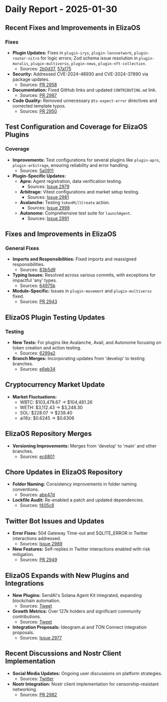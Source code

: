 # Daily Report - 2025-01-30

## Recent Fixes and Improvements in ElizaOS

### Fixes
- **Plugin Updates:** Fixes in `plugin-irys`, `plugin-lensnetwork`, `plugin-router-nitro` for logic errors; Zod schema issue resolution in `plugin-moralis`, `plugin-multiversx`, `plugin-news`, `plugin-nft-collection`.
  - Sources: [2b0d37](https://github.com/elizaOS/eliza/commit/2b0d37428fca46004885d7f4ba33e9deb1a03344), [57a175](https://github.com/elizaOS/eliza/commit/57a175ea55caf6116014a9130e251f9ea645ef69)
- **Security:** Addressed CVE-2024-48930 and CVE-2024-37890 via package updates.
  - Sources: [PR 2958](https://github.com/elizaOS/eliza/pull/2958)
- **Documentation:** Fixed GitHub links and updated `CONTRIBUTING.md` link.
  - Sources: [PR 2987](https://github.com/elizaOS/eliza/pull/2987)
- **Code Quality:** Removed unnecessary `@ts-expect-error` directives and corrected template typos.
  - Sources: [PR 2950](https://github.com/elizaOS/eliza/pull/2950)

## Test Configuration and Coverage for ElizaOS Plugins

### Coverage
- **Improvements:** Test configurations for several plugins like `plugin-apro`, `plugin-arbitrage`, ensuring reliability and error handling.
  - Sources: [5a0911](https://github.com/elizaOS/eliza/commit/5a09114920c586095229e431054655dd71055e68)
- **Plugin-Specific Updates:**
  - **Apro:** Agent registration, data verification testing.
    - Sources: [Issue 2979](https://github.com/elizaOS/eliza/issues/2979)
  - **Arbitrage:** Vitest configurations and market setup testing.
    - Sources: [Issue 2981](https://github.com/elizaOS/eliza/issues/2981)
  - **Avalanche:** Testing `tokenMillCreate` action.
    - Sources: [Issue 2998](https://github.com/elizaOS/eliza/issues/2998)
  - **Autonome:** Comprehensive test suite for `launchAgent`.
    - Sources: [Issue 2991](https://github.com/elizaOS/eliza/issues/2991)

## Fixes and Improvements in ElizaOS

### General Fixes
- **Imports and Responsibilities:** Fixed imports and reassigned responsibilities.
  - Sources: [83b5d9](https://github.com/elizaOS/eliza/commit/83b5d909d2742d77408251019f976983f667273e)
- **Typing Issues:** Resolved across various commits, with exceptions for impactful 'any' types.
  - Sources: [64975b](https://github.com/elizaOS/eliza/commit/64975b285ee42d5614735061d02f98bfef35f570)
- **Module-Specific:** Issues in `plugin-movement` and `plugin-multiversx` fixed.
  - Sources: [PR 2943](https://github.com/elizaOS/eliza/pull/2943)

## ElizaOS Plugin Testing Updates

### Testing
- **New Tests:** For plugins like Avalanche, Avail, and Autonome focusing on token creation and action testing.
  - Sources: [6299a2](https://github.com/elizaOS/eliza/commit/6299a20d8a974fd1d49170c4f7bb48eeb30edb4b)
- **Branch Merges:** Incorporating updates from 'develop' to testing branches.
  - Sources: [e6eb34](https://github.com/elizaOS/eliza/commit/e6eb34bf9a1d5ce2cc41541743cb8bb77038880f)

## Cryptocurrency Market Update

- **Market Fluctuations:**
  - WBTC: $103,479.67 → $104,481.26
  - WETH: $3,112.43 → $3,248.30
  - SOL: $228.07 → $238.40
  - ai16z: $0.6245 → $0.6306

## ElizaOS Repository Merges

- **Versioning Improvements:** Merges from 'develop' to 'main' and other branches.
  - Sources: [ec6801](https://github.com/elizaOS/eliza/commit/ec6801d2f6f4e9167069855008de092237eef1e2)

## Chore Updates in ElizaOS Repository

- **Folder Naming:** Consistency improvements in folder naming conventions.
  - Sources: [abe47d](https://github.com/elizaOS/eliza/commit/abe47dfd1cf097b8e360d520419d5d4ce0003067)
- **Lockfile Audit:** Re-enabled a patch and updated dependencies.
  - Sources: [f405c8](https://github.com/elizaOS/eliza/commit/f405c825d6006909824a64eb92d56e39befe0f73)

## Twitter Bot Issues and Updates

- **Error Fixes:** 504 Gateway Time-out and SQLITE_ERROR in Twitter interactions addressed.
  - Sources: [Issue 2989](https://github.com/elizaOS/eliza/issues/2989)
- **New Features:** Self-replies in Twitter interactions enabled with risk mitigation.
  - Sources: [PR 2949](https://github.com/elizaOS/eliza/pull/2949)

## ElizaOS Expands with New Plugins and Integrations

- **New Plugins:** SendAI's Solana Agent Kit integrated, expanding blockchain automation.
  - Sources: [Tweet](https://twitter.com/ai16zdao/status/1885047197869248884)
- **Growth Metrics:** Over 127k holders and significant community contributions.
  - Sources: [Tweet](https://twitter.com/ai16zdao/status/1885010626876952768)
- **Integration Proposals:** Ideogram.ai and TON Connect integration proposals.
  - Sources: [Issue 2977](https://github.com/elizaOS/eliza/issues/2977)

## Recent Discussions and Nostr Client Implementation

- **Social Media Updates:** Ongoing user discussions on platform strategies.
  - Sources: [Twitter](https://twitter.com/dankvr/status/1885054783314076125)
- **Nostr Integration:** Nostr client implementation for censorship-resistant networking.
  - Sources: [PR 2982](https://github.com/elizaOS/eliza/pull/2982)
